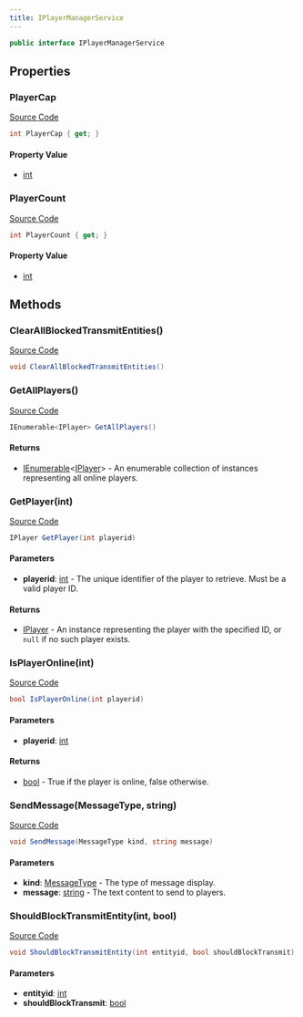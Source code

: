 ```yaml
---
title: IPlayerManagerService
---
```


```csharp
public interface IPlayerManagerService
```

## Properties

### PlayerCap

[Source Code](https://github.com/swiftly-solution/swiftlys2/blob/beta/managed/src/SwiftlyS2.Shared/Modules/Players/IPlayerManager.cs#L19)

```csharp
int PlayerCap { get; }
```

#### Property Value

- [int](https://learn.microsoft.com/dotnet/api/system.int32)

### PlayerCount

[Source Code](https://github.com/swiftly-solution/swiftlys2/blob/beta/managed/src/SwiftlyS2.Shared/Modules/Players/IPlayerManager.cs#L14)

```csharp
int PlayerCount { get; }
```

#### Property Value

- [int](https://learn.microsoft.com/dotnet/api/system.int32)

## Methods

### ClearAllBlockedTransmitEntities()

[Source Code](https://github.com/swiftly-solution/swiftlys2/blob/beta/managed/src/SwiftlyS2.Shared/Modules/Players/IPlayerManager.cs#L36)

```csharp
void ClearAllBlockedTransmitEntities()
```

### GetAllPlayers()

[Source Code](https://github.com/swiftly-solution/swiftlys2/blob/beta/managed/src/SwiftlyS2.Shared/Modules/Players/IPlayerManager.cs#L50)

```csharp
IEnumerable<IPlayer> GetAllPlayers()
```

#### Returns

- [IEnumerable](https://learn.microsoft.com/dotnet/api/system.collections.generic.ienumerable-1)<[IPlayer](/docs/api/shared/players/iplayer)> - An enumerable collection of <xref href="SwiftlyS2.Shared.Players.IPlayer" data-throw-if-not-resolved="false"></xref> instances representing all online players.

### GetPlayer(int)

[Source Code](https://github.com/swiftly-solution/swiftlys2/blob/beta/managed/src/SwiftlyS2.Shared/Modules/Players/IPlayerManager.cs#L44)

```csharp
IPlayer GetPlayer(int playerid)
```

#### Parameters

- **playerid**: [int](https://learn.microsoft.com/dotnet/api/system.int32) - The unique identifier of the player to retrieve. Must be a valid player ID.

#### Returns

- [IPlayer](/docs/api/shared/players/iplayer) - An <xref href="SwiftlyS2.Shared.Players.IPlayer" data-throw-if-not-resolved="false"></xref> instance representing the player with the specified ID, or <code>null</code> if no such
    player exists.

### IsPlayerOnline(int)

[Source Code](https://github.com/swiftly-solution/swiftlys2/blob/beta/managed/src/SwiftlyS2.Shared/Modules/Players/IPlayerManager.cs#L9)

```csharp
bool IsPlayerOnline(int playerid)
```

#### Parameters

- **playerid**: [int](https://learn.microsoft.com/dotnet/api/system.int32)

#### Returns

- [bool](https://learn.microsoft.com/dotnet/api/system.boolean) - True if the player is online, false otherwise.

### SendMessage(MessageType, string)

[Source Code](https://github.com/swiftly-solution/swiftlys2/blob/beta/managed/src/SwiftlyS2.Shared/Modules/Players/IPlayerManager.cs#L26)

```csharp
void SendMessage(MessageType kind, string message)
```

#### Parameters

- **kind**: [MessageType](/docs/api/shared/players/messagetype) - The type of message display.
- **message**: [string](https://learn.microsoft.com/dotnet/api/system.string) - The text content to send to players.

### ShouldBlockTransmitEntity(int, bool)

[Source Code](https://github.com/swiftly-solution/swiftlys2/blob/beta/managed/src/SwiftlyS2.Shared/Modules/Players/IPlayerManager.cs#L31)

```csharp
void ShouldBlockTransmitEntity(int entityid, bool shouldBlockTransmit)
```

#### Parameters

- **entityid**: [int](https://learn.microsoft.com/dotnet/api/system.int32)
- **shouldBlockTransmit**: [bool](https://learn.microsoft.com/dotnet/api/system.boolean)


